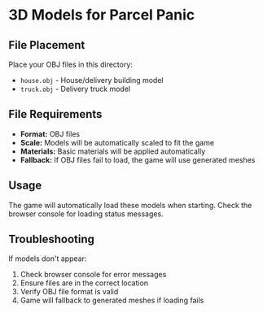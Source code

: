 # 3D Models for Parcel Panic

## File Placement

Place your OBJ files in this directory:

- `house.obj` - House/delivery building model
- `truck.obj` - Delivery truck model

## File Requirements

- **Format:** OBJ files
- **Scale:** Models will be automatically scaled to fit the game
- **Materials:** Basic materials will be applied automatically
- **Fallback:** If OBJ files fail to load, the game will use generated meshes

## Usage

The game will automatically load these models when starting. Check the browser console for loading status messages.

## Troubleshooting

If models don't appear:
1. Check browser console for error messages
2. Ensure files are in the correct location
3. Verify OBJ file format is valid
4. Game will fallback to generated meshes if loading fails
